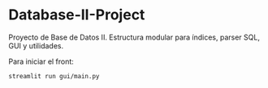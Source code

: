 # Database-II-Project

Proyecto de Base de Datos II. Estructura modular para índices, parser SQL, GUI y utilidades.


Para iniciar el front:

```
streamlit run gui/main.py
```
